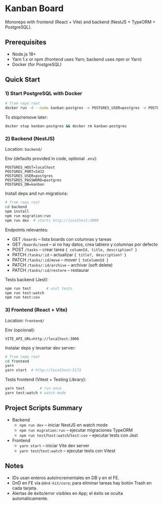 # Kanban Board

Monorepo with frontend (React + Vite) and backend (NestJS + TypeORM + PostgreSQL).

## Prerequisites

- Node.js 18+
- Yarn 1.x or npm (frontend uses Yarn; backend uses npm or Yarn)
- Docker (for PostgreSQL)

## Quick Start

### 1) Start PostgreSQL with Docker

```bash
# from repo root
docker run -d --name kanban-postgres -e POSTGRES_USER=postgres -e POSTGRES_PASSWORD=postgres -e POSTGRES_DB=kanban -p 5432:5432 postgres:15
```

To stop/remove later:
```bash
docker stop kanban-postgres && docker rm kanban-postgres
```

### 2) Backend (NestJS)

Location: `backend/`

Env (defaults provided in code, optional `.env`):
```
POSTGRES_HOST=localhost
POSTGRES_PORT=5432
POSTGRES_USER=postgres
POSTGRES_PASSWORD=postgres
POSTGRES_DB=kanban
```

Install deps and run migrations:
```bash
# from repo root
cd backend
npm install
npm run migration:run
npm run dev  # starts http://localhost:3000
```

Endpoints relevantes:
- GET `/boards` – lista boards con columnas y tareas
- GET `/boards/seed` – si no hay datos, crea tablero y columnas por defecto
- POST `/tasks` – crear tarea `{ columnId, title, description? }`
- PATCH `/tasks/:id` – actualizar `{ title?, description? }`
- PATCH `/tasks/:id/move` – mover `{ toColumnId }`
- PATCH `/tasks/:id/archive` – archivar (soft delete)
- PATCH `/tasks/:id/restore` – restaurar

Tests backend (Jest):
```bash
npm run test       # unit tests
npm run test:watch
npm run test:cov
```

### 3) Frontend (React + Vite)

Location: `frontend/`

Env (opcional):
```
VITE_API_URL=http://localhost:3000
```

Instalar deps y levantar dev server:
```bash
# from repo root
cd frontend
yarn
yarn start  # http://localhost:5173
```

Tests frontend (Vitest + Testing Library):
```bash
yarn test       # run once
yarn test:watch # watch mode
```

## Project Scripts Summary

- Backend
  - `npm run dev` – iniciar NestJS en watch mode
  - `npm run migration:run` – ejecutar migraciones TypeORM
  - `npm run test`/`test:watch`/`test:cov` – ejecutar tests con Jest
- Frontend
  - `yarn start` – iniciar Vite dev server
  - `yarn test`/`test:watch` – ejecutar tests con Vitest

## Notes

- IDs usan enteros autoincrementales en DB y en el FE.
- DnD en FE via `@dnd-kit/core`; para eliminar tareas hay botón Trash en cada tarjeta.
- Alertas de éxito/error visibles en App; el éxito se oculta automáticamente.
